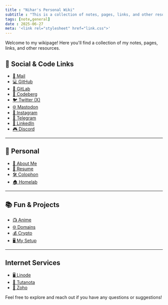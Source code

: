 ```yaml
---
title : "Nihar's Personal Wiki"
subtitle : "This is a collection of notes, pages, links, and other resources."
tags: [note,general]
date : 2025-06-27
meta: '<link rel="stylesheet" href="link.css">'
---
```


<p>Welcome to my wikipage! Here you'll find a collection of my notes, pages, links, and other resources.</p>
<h2>🔗 Social & Code Links</h2>
<section>
  <ul>
    <li><a href="mailto:hi@nihars.com">📧 Mail</a></li>
    <li><a href="https://github.com/niharokz">💻 GitHub</a></li>
    <li><a href="https://gitlab.com/niharokz">🦊 GitLab</a></li>
    <li><a href="https://codeberg.org/niharokz">🧱 Codeberg</a></li>
    <li><a href="https://twitter.com/niharokz">🐦 Twitter (X)</a></li>
    <li><a href="https://fosstodon.org/@nihar">🌐 Mastodon</a></li>
    <li><a href="https://instagram.com/nihsama">📸 Instagram</a></li>
    <li><a href="https://t.me/niharokz">📱 Telegram</a></li>
    <li><a href="https://www.linkedin.com/in/niharsamantaray/">💼 LinkedIn</a></li>
    <li><a href="https://discord.com/users/rynktank">🎮 Discord</a></li>
  </ul>
</section>
<hr />
<h2>📄 Personal</h2>
<section>
  <ul>
    <li><a href="/nihar">🧑 About Me</a></li>
    <li><a href="/resume">📄 Resume</a></li>
    <li><a href="/colophon">🛠️ Colophon</a></li>
    <li><a href="https://home.nihars.com">🏠 Homelab</a></li>
  </ul>
</section>
<hr />
<h2>📚 Fun & Projects</h2>
<section>
  <ul>
    <li><a href="/anime">📺 Anime</a></li>
    <li><a href="/domain">🌐 Domains</a></li>
    <li><a href="/crypto">💰 Crypto</a></li>
    <li><a href="/uses">🖥️ My Setup</a></li>
  </ul>
</section>
<hr />
<h2>Internet Services</h2>
<section>
  <ul>
    <li><a href="linode">🖥️ Linode</a></li>
    <li><a href="tuta">📧 Tutanota</a></li>
    <li><a href="zoho">📧 Zoho</a></li>
  </ul>
</section>
<p>Feel free to explore and reach out if you have any questions or suggestions!</p>